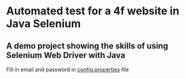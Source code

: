 # Automated test for a 4f website in Java Selenium
## A demo project showing the skills of using Selenium Web Driver with Java

Fill in email and password in [config.properties](src/test/resources/config.properties) file

